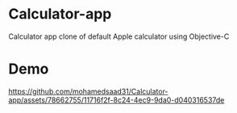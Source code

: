 # Calculator-app
 Calculator app clone of default Apple calculator using Objective-C
# Demo
https://github.com/mohamedsaad31/Calculator-app/assets/78662755/11716f2f-8c24-4ec9-9da0-d040316537de


